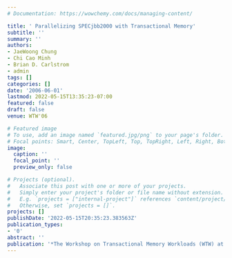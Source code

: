 ```yaml
---
# Documentation: https://wowchemy.com/docs/managing-content/

title: ' Parallelizing SPECjbb2000 with Transactional Memory'
subtitle: ''
summary: ''
authors:
- JaeWoong Chung
- Chi Cao Minh
- Brian D. Carlstrom
- admin
tags: []
categories: []
date: '2006-06-01'
lastmod: 2022-05-15T13:35:23-07:00
featured: false
draft: false
venue: WTW'06

# Featured image
# To use, add an image named `featured.jpg/png` to your page's folder.
# Focal points: Smart, Center, TopLeft, Top, TopRight, Left, Right, BottomLeft, Bottom, BottomRight.
image:
  caption: ''
  focal_point: ''
  preview_only: false

# Projects (optional).
#   Associate this post with one or more of your projects.
#   Simply enter your project's folder or file name without extension.
#   E.g. `projects = ["internal-project"]` references `content/project/deep-learning/index.md`.
#   Otherwise, set `projects = []`.
projects: []
publishDate: '2022-05-15T20:35:23.383563Z'
publication_types:
- '0'
abstract: ''
publication: '*The Workshop on Transactional Memory Workloads (WTW) at PLDI*'
---
```

